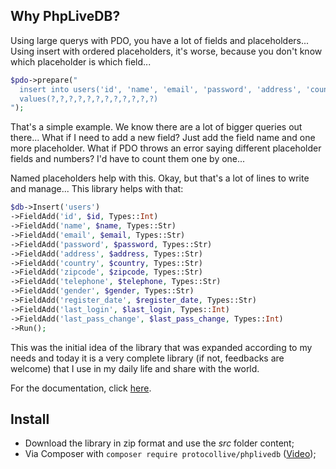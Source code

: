 ## Why PhpLiveDB?
Using large querys with PDO, you have a lot of fields and placeholders... Using insert with ordered placeholders, it's worse, because you don't know which placeholder is which field...
```php
$pdo->prepare("
  insert into users('id', 'name', 'email', 'password', 'address', 'country', 'zipcode', 'telephone', 'gender', 'register_date', 'last_login', 'last_pass_change')
  values(?,?,?,?,?,?,?,?,?,?,?,?)
");
```
That's a simple example. We know there are a lot of bigger queries out there... What if I need to add a new field? Just add the field name and one more placeholder. What if PDO throws an error saying different placeholder fields and numbers? I'd have to count them one by one...

Named placeholders help with this. Okay, but that's a lot of lines to write and manage... This library helps with that:

```php
$db->Insert('users')
->FieldAdd('id', $id, Types::Int)
->FieldAdd('name', $name, Types::Str)
->FieldAdd('email', $email, Types::Str)
->FieldAdd('password', $password, Types::Str)
->FieldAdd('address', $address, Types::Str)
->FieldAdd('country', $country, Types::Str)
->FieldAdd('zipcode', $zipcode, Types::Str)
->FieldAdd('telephone', $telephone, Types::Str)
->FieldAdd('gender', $gender, Types::Str)
->FieldAdd('register_date', $register_date, Types::Str)
->FieldAdd('last_login', $last_login, Types::Int)
->FieldAdd('last_pass_change', $last_pass_change, Types::Int)
->Run();
```

This was the initial idea of the library that was expanded according to my needs and today it is a very complete library (if not, feedbacks are welcome) that I use in my daily life and share with the world.

For the documentation, click [here](https://protocollive.github.io/PhpLiveDbDocs/en/).

## Install
- Download the library in zip format and use the _src_ folder content;
- Via Composer with `composer require protocollive/phplivedb` ([Video](https://youtu.be/UVfc6vN2zho));